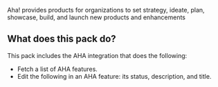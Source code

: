 Aha! provides products for organizations to set strategy, ideate, plan, showcase, build, and launch new products and enhancements

## What does this pack do?
This pack includes the AHA integration that does the following:
- Fetch a list of AHA features.
- Edit the following in an AHA feature: its status, description, and title.
